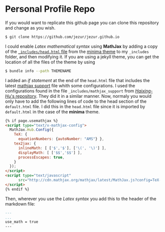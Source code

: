 # Personal Profile Repo

If you would want to replicate this github page you can clone this repository and 
change as you wish.
```bash
$ git clone https://github.com/jezur/jezur.github.io
```
I could enable *Latex mathematical syntax* using **MathJax** by adding a copy of the 
[`_includes/head.html` file](_includes/head.html) from the 
[minima theme](https://github.com/jekyll/minima) to my `_includes` folder,
and then modifying it. 
If you are using a jekyll theme, you can get the location of 
all the files of the theme by using 
```bash
$ bundle info --path THEMENAME
```

I added an *if statement* at the end of the `head.html` file that includes the 
latest [mathjax support](http://cdn.mathjax.org/mathjax/latest/MathJax.js?config=TeX-AMS-MML_HTMLorMML)
file whith some configurations. I used the configurations found in the 
file `_includes/mathjax_support` from [*Haixing-Hu*'s repository](https://github.com/Haixing-Hu/Haixing-Hu.github.io). 
They did it in a similar manner. Now, normaly  you would  only have
to add the following lines of code to the head section of the `default.html` file. I did this in 
the `head.html` file since it is imported by `default.html` in the case
of the **minima** theme. 
```html
{% if page.usemathjax %}
<script type="text/x-mathjax-config">
  MathJax.Hub.Config({
    TeX: { 
      equationNumbers: {autoNumber: "AMS"} },
    tex2jax: {
      inlineMath: [ ['$','$'], ['\(', '\)'] ],
      displayMath: [ ['$$','$$'] ],
      processEscapes: true,
    }
  });
</script>
<script type="text/javascript"
      src="http://cdn.mathjax.org/mathjax/latest/MathJax.js?config=TeX-AMS-MML_HTMLorMML">
</script>
{% endif %}
```

Then, wherever you use the *Latex syntax* you add this to the header of the 
markdown file:
```markdown
---
...
use_math = true
---
``` 
